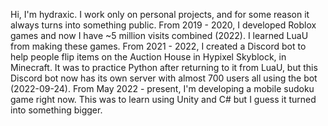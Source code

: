 Hi, I'm hydraxic. I work only on personal projects, and for some reason it always turns into something public.
From 2019 - 2020, I developed Roblox games and now I have ~5 million visits combined (2022). I learned LuaU from making these games.
From 2021 - 2022, I created a Discord bot to help people flip items on the Auction House in Hypixel Skyblock, in Minecraft. It was to practice Python after returning to it from LuaU, but this Discord bot now has its own server with almost 700 users all using the bot (2022-09-24).
From May 2022 - present, I'm developing a mobile sudoku game right now. This was to learn using Unity and C# but I guess it turned into something bigger.


<!---
hydraxic/hydraxic is a ✨ special ✨ repository because its `README.md` (this file) appears on your GitHub profile.
You can click the Preview link to take a look at your changes.
--->
